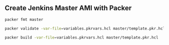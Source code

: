 ## Create Jenkins Master AMI with Packer

```bash
packer fmt master
```
```bash
packer validate -var-file=variables.pkrvars.hcl master/template.pkr.hcl
```
```bash
packer build -var-file=variables.pkrvars.hcl master/template.pkr.hcl
```